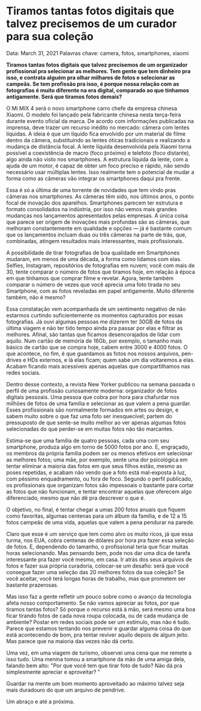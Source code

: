 # Tiramos tantas fotos digitais que talvez precisemos de um curador para sua coleção

Data: March 31, 2021
Palavras chave: camera, fotos, smartphones, xiaomi

**Tiramos tantas fotos digitais que talvez precisemos de um organizador profissional pra selecionar as melhores. Tem gente que tem dinheiro pra isso, e contrata alguém pra olhar milhares de fotos e selecionar as campeãs. Se tem profissão pra isso, é porque nossa relação com as fotografias é muito diferente na era digital, comparado ao que tínhamos antigamente. Será que tiramos fotos demais?**

O Mi MIX 4 será o novo smartphone carro chefe da empresa chinesa Xiaomi. O modelo foi lançado pela fabricante chinesa nesta terça-feira durante evento oficial da marca. De acordo com informações publicadas na imprensa, deve trazer um recurso inédito no mercado: câmera com lentes líquidas. A ideia é que um líquido fica envolvido por um material de filme dentro da câmera, substituindo as lentes óticas tradicionais e realizando a mudança de distância focal. A lente líquida desenvolvida pela Xiaomi torna possível a coexistência de macro (foco próximo) e telefoto (foco distante), algo ainda não visto nos smartphones. A estrutura líquida da lente, com a ajuda de um motor, é capaz de obter um foco preciso e rápido, não sendo necessário usar múltiplas lentes. Isso realmente tem o potencial de mudar a forma como as câmeras vão integrar os smartphones daqui pra frente.

Essa é só a última de uma torrente de novidades que tem vindo pras câmeras nos smartphones. As câmeras têm sido, nos últimos anos, o ponto focal de inovação dos aparelhos. Smartphones parecem ter estrutura e formato consolidados na indústria, por isso não vemos mais grandes mudanças nos lançamentos apresentados pelas empresas. A única coisa que parece ser origem de inovações mais profundas são as câmeras, que melhoram constantemente em qualidade e opções — já é bastante comum que os lançamentos incluam duas ou três câmeras na parte de trás, que, combinadas, atingem resultados mais interessantes, mais profissionais.

A possibilidade de tirar fotografias de boa qualidade em Smartphones mudaram, em menos de uma década, a forma como lidamos com elas. Selfies, Instagram, repositórios de fotografias em nuvem; você com mais de 30, tente comparar o número de fotos que tiramos hoje, em relação à época em que tínhamos que comprar filme e revelar. Agora, tente também comparar o número de vezes que você aprecia uma foto tirada no seu Smartphone, com as fotos reveladas em papel antigamente. Muito diferente também, não é mesmo?

Essa constatação vem acompanhada de um sentimento negativo de não estarmos curtindo suficientemente os momentos capturados por essas fotografias. Já ouvi algumas pessoas me dizerem ter 30GB de fotos da última viagem e não ter tido tempo ainda pra passar por elas e filtrar as melhores. Afinal, são tantas que ficamos desencorajados de lidar com aquilo. Num cartão de memória de 16Gb, por exemplo, o tamanho mais básico de cartão que se compra hoje, cabem entre 3000 e 4000 fotos. O que acontece, no fim, é que guardamos as fotos nos nossos arquivos, pen-drives e HDs externos, e lá elas ficam; quem sabe um dia voltaremos a elas. Acabam ficando mais acessíveis apenas aquelas que compartilhamos nas redes sociais.

Dentro desse contexto, a revista New Yorker publicou na semana passada o perfil de uma profissão curiosamente moderna: organizador de fotos digitais pessoais. Uma pessoa que cobra por hora para chafurdar nos milhões de fotos de uma família e selecionar as que valem a pena guardar. Esses profissionais são normalmente formados em artes ou design, e sabem muito sobre o que faz uma foto ser inesquecível; partem do pressuposto de que sente-se muito melhor ao ver apenas algumas fotos selecionadas do que perder-se em muitas fotos não tão marcantes.

Estima-se que uma família de quatro pessoas, cada uma com seu smartphone, produza algo em torno de 5000 fotos por ano. E, engraçado, os membros da própria família podem ser os menos efetivos em selecionar as melhores fotos; uma mãe, por exemplo, sente uma dor psicológica em tentar eliminar a maioria das fotos em que seus filhos estão, mesmo as poses repetidas, e acabam não vendo que a foto está mal-exposta à luz, com péssimo enquadramento, ou fora de foco. Segundo o perfil publicado, os profissionais que organizam fotos são impessoais o bastante para cortar as fotos que não funcionam, e tentar encontrar aquelas que oferecem algo diferenciado, mesmo que não dê pra descrever o que é. 

O objetivo, no final, é tentar chegar a umas 200 fotos anuais que fiquem como favoritas, algumas centenas para um álbum da família, e de 12 a 15 fotos campeãs de uma vida, aquelas que valem a pena pendurar na parede.

Claro que esse é um serviço que tem como alvo os muito ricos, já que essa turma, nos EUA, cobra centenas de dólares por hora pra fazer essa seleção de fotos. E, dependendo do tamanho, o profissional teria que ficar muitas horas selecionando. Mas pensando bem, pode nos dar uma dica de tarefa interessante pra fazer você mesmo, em casa. Ir atrás dos seus arquivos de fotos e fazer sua própria curadoria, colocar-se um desafio: será que você consegue fazer uma seleção das 20 melhores fotos da sua coleção? Se você aceitar, você terá longas horas de trabalho, mas que prometem ser bastante prazerosas.

Mas isso faz a gente refletir um pouco sobre como o avanço da tecnologia afeta nosso comportamento. Se não vamos apreciar as fotos, por que tiramos tantas fotos? Só porque o recurso está à mão, será mesmo uma boa ficar tirando fotos de cada nova roupa colocada, ou de cada mudança de ambiente? Postar em redes sociais pode ser um estímulo, mas não é tudo. Parece que estamos tentando nos prevenir e guardar alguma coisa do que está acontecendo de bom, pra tentar reviver aquilo depois de algum jeito. Mas parece que na maioria das vezes não dá certo. 

Uma vez, em uma viagem de turismo, observei uma cena que me remete a isso tudo. Uma menina tomou a smartphone da mão de uma amiga dela, falando bem alto: "Por que você tem que tirar foto de tudo? Não dá pra simplesmente apreciar e aproveitar? "

Guardar na mente um bom momento aproveitado ao máximo talvez seja mais duradouro do que um arquivo de pendrive.

Um abraço e até a próxima.